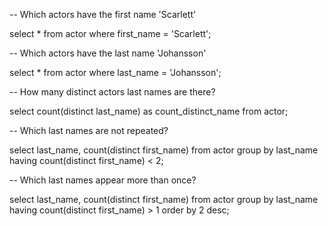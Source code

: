 -- Which actors have the first name 'Scarlett'

select *
from actor
where first_name = 'Scarlett';


-- Which actors have the last name 'Johansson'

select *
from actor
where last_name = 'Johansson';


-- How many distinct actors last names are there?

select count(distinct last_name) as count_distinct_name
from actor;


-- Which last names are not repeated?

select last_name, count(distinct first_name)
from actor
group by last_name
having count(distinct first_name) < 2;


-- Which last names appear more than once?

select last_name, count(distinct first_name)
from actor
group by last_name
having count(distinct first_name) > 1
order by 2 desc;
